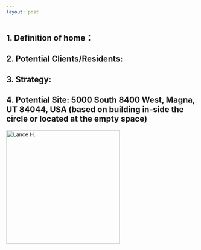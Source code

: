 ```yaml
---
layout: post
---
```


## 1. Definition of home：
## 2. Potential Clients/Residents:  
## 3. Strategy: 
## 4.	Potential Site: 5000 South 8400 West, Magna, UT 84044, USA (based on building in-side the circle or located at the empty space) 
 <img alt="Lance H." src="https://github.com/LanceHHe/LanceH./blob/master/Page%20Material/design%20record%201.jpg?raw=true" width="300">
